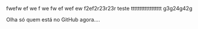 fwefw
ef
we f
we
fw
ef
wef
ew
f2ef2r23r23r teste
tttttttttttttttttt
g3g24g42g


Olha só quem está no GitHub agora....
